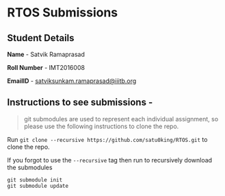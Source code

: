 # RTOS Submissions 

## Student Details
**Name** - Satvik Ramaprasad

**Roll Number** - IMT2016008

**EmailID** - satviksunkam.ramaprasad@iiitb.org 

## Instructions to see submissions - 
> git submodules are used to represent each individual assignment, so please use the following instructions to clone the repo. 

Run `git clone --recursive https://github.com/satu0king/RTOS.git` to clone the repo. 

If you forgot to use the `--recursive` tag then run to recursively download the submodules
```
git submodule init
git submodule update
```

